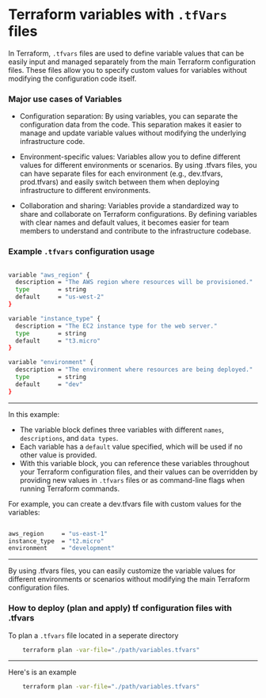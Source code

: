 # Terraform variables with `.tfVars` files

In Terraform, `.tfvars` files are used to define variable values that can be easily input and managed separately from the main Terraform configuration files. These files allow you to specify custom values for variables without modifying the configuration code itself.

### Major use cases of Variables
-  Configuration separation: By using variables, you can separate the configuration data from the code. This separation makes it easier to manage and update variable values without modifying the underlying infrastructure code.

- Environment-specific values: Variables allow you to define different values for different environments or scenarios. By using .tfvars files, you can have separate files for each environment (e.g., dev.tfvars, prod.tfvars) and easily switch between them when deploying infrastructure to different environments.

- Collaboration and sharing: Variables provide a standardized way to share and collaborate on Terraform configurations. By defining variables with clear names and default values, it becomes easier for team members to understand and contribute to the infrastructure codebase.

### Example `.tfvars` configuration usage

```sh

variable "aws_region" {
  description = "The AWS region where resources will be provisioned."
  type        = string
  default     = "us-west-2"
}

variable "instance_type" {
  description = "The EC2 instance type for the web server."
  type        = string
  default     = "t3.micro"
}

variable "environment" {
  description = "The environment where resources are being deployed."
  type        = string
  default     = "dev"
}

```
---
In this example:

- The variable block defines three variables with different `names`, `descriptions`, and `data types`.
- Each variable has a `default` value specified, which will be used if no other value is provided.
-  With this variable block, you can reference these variables throughout your Terraform configuration files, and their values can be overridden by providing new values in `.tfvars` files or as command-line flags when running Terraform commands.

For example, you can create a dev.tfvars file with custom values for the variables:

```sh

aws_region     = "us-east-1"
instance_type  = "t2.micro"
environment    = "development"

```
---

By using .tfvars files, you can easily customize the variable values for different environments or scenarios without modifying the main Terraform configuration files.

### How to deploy (plan and apply) tf configuration files with .tfvars

To plan a `.tfvars` file located in a seperate directory

```sh
    terraform plan -var-file="./path/variables.tfvars"
```
---

Here's is an example

```sh
    terraform plan -var-file="./path/variables.tfvars"
```

